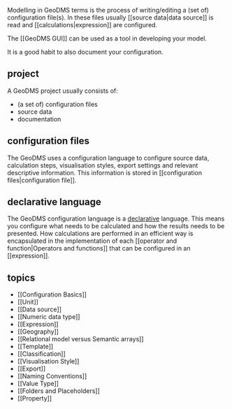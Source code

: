 Modelling in GeoDMS terms is the process of writing/editing a (set of) configuration file(s). 
In these files usually [[source data|data source]] is read and [[calculations|expression]] are configured.

The [[GeoDMS GUI]] can be used as a tool in developing your model.

It is a good habit to also document your configuration.

## project

A GeoDMS project usually consists of:
-   (a set of) configuration files
-   source data
-   documentation

## configuration files

The GeoDMS uses a configuration language to configure source data, calculation steps, visualisation styles, export settings and relevant descriptive information. This information is stored in [[configuration files|configuration file]].

## declarative language

The GeoDMS configuration language is a [declarative](https://en.wikipedia.org/wiki/Declarative_programming) language. This means you configure what needs to be calculated and how the results needs to be presented. How calculations are performed in an efficient way is encapsulated in the implementation of each [[operator and function|Operators and functions]] that can be configured in an [[expression]].

## topics
-   [[Configuration Basics]]
-   [[Unit]]
-   [[Data source]]
-   [[Numeric data type]]
-   [[Expression]]
-   [[Geography]]
-   [[Relational model versus Semantic arrays]]
-   [[Template]]
-   [[Classification]]
-   [[Visualisation Style]]
-   [[Export]]
-   [[Naming Conventions]]
-   [[Value Type]]
-   [[Folders and Placeholders]]
-   [[Property]]